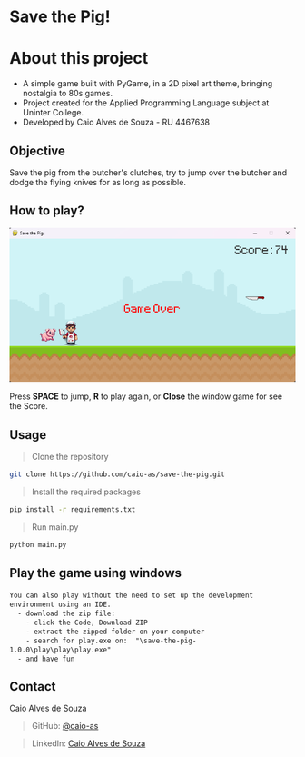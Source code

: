 # Save the Pig!
# About this project

- A simple game built with PyGame, in a 2D pixel art theme, bringing nostalgia to 80s games.
- Project created for the Applied Programming Language subject at Uninter College.
- Developed by Caio Alves de Souza - RU 4467638

## Objective

Save the pig from the butcher's clutches, try to jump over the butcher and dodge the flying knives for as long as possible.

## How to play?

![screenshot](./public/gameplay.png)

Press **SPACE** to jump, **R** to play again, or **Close** the window game for see the Score.

## Usage

> Clone the repository

```bash
git clone https://github.com/caio-as/save-the-pig.git
```

> Install the required packages

```bash
pip install -r requirements.txt

```

> Run main.py

```bash or ide terminal
python main.py

```

## Play the game using windows

```.exe
You can also play without the need to set up the development environment using an IDE.
  - download the zip file:
    - click the Code, Download ZIP
    - extract the zipped folder on your computer
    - search for play.exe on:  "\save-the-pig-1.0.0\play\play\play.exe"
  - and have fun
```


## Contact

Caio Alves de Souza

> GitHub: [@caio-as](https://github.com/caio-as)

> LinkedIn: [Caio Alves de Souza](www.linkedin.com/in/caio-as)
